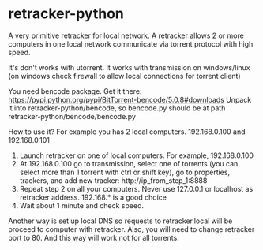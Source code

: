 # retracker-python

A very primitive retracker for local network.
A retracker allows 2 or more computers in one local network communicate via torrent protocol with high speed.

It's don't works with utorrent.
It works with transmission on windows/linux (on windows check firewall to allow local connections for torrent client)

You need bencode package.
Get it there: https://pypi.python.org/pypi/BitTorrent-bencode/5.0.8#downloads
Unpack it into retracker-python/bencode, so bencode.py should be at path retracker-python/bencode/bencode.py

How to use it?
For example you has 2 local computers. 192.168.0.100 and 192.168.0.101
1) Launch retracker on one of local computers. For example, 192.168.0.100
2) At 192.168.0.100 go to transmission, select one of torrents (you can select more than 1 torrent with ctrl or shift key), go to properties, trackers, and add new tracker:
http://ip_from_step_1:8888
3) Repeat step 2 on all your computers. Never use 127.0.0.1 or localhost as retracker address. 192.168.* is a good choice
4) Wait about 1 minute and check speed.

Another way is set up local DNS so requests to retracker.local will be proceed to computer with retracker. Also, you will need to change retracker port to 80. And this way will work not for all torrents.
